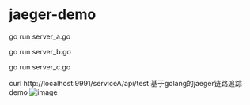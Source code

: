 # jaeger-demo
go run server_a.go

go run server_b.go

go run server_c.go

curl http://localhost:9991/serviceA/api/test
基于golang的jaeger链路追踪demo
![image](https://user-images.githubusercontent.com/90186866/157240598-80793ce2-c134-49de-81f5-ce475aef0246.png)
